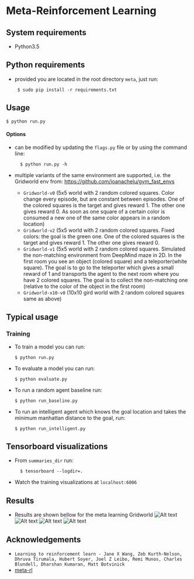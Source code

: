 # Meta-Reinforcement Learning

## System requirements

 - Python3.5

## Python requirements

 - provided you are located in the root directory ```meta```, just run:

        $ sudo pip install -r requirements.txt

## Usage

    $ python run.py

#### Options

* can be modified by updating the ```flags.py``` file or by using the command line:

        $ python run.py -h
        
* multiple variants of the same environment are supported, i.e. the Gridworld env from:
        https://github.com/ioanachelu/gym_fast_envs

     * ```Gridworld-v0``` (5x5 world with 2 random colored squares. Color change every episode, but are constant between episodes.
    One of the colored squares is the target and gives reward 1. The other one gives reward 0. As soon as one square of a certain
    color is consumed a new one of the same color appears in a random location)
    * ```Gridworld-v2``` (5x5 world with 2 random colored squares. Fixed colors: the goal is the green one.
    One of the colored squares is the target and gives reward 1. The other one gives reward 0.
    * ```Gridworld-v1``` (5x5 world with 2 random colored squares. Simulated the non-matching environment from DeepMind maze
    in 2D. In the first room you see an object (colored square) and a teleporter(white square). The goal is to go to the 
    teleporter which gives a small reward of 1 and transports the agent to the next room where you have 2 colored squares. The goal
    is to collect the non-matching one (relative to the color of the object in the first room)
    * ```Gridworld-x10-v0``` (10x10 gird world with 2 random colored squares same as above)
    
## Typical usage

### Training

*   To train a model you can run:

        $ python run.py
        
*   To evaluate a model you can run:

        $ python evaluate.py
        
*   To run a random agent baseline run:

        $ python run_baseline.py
        
*   To run an intelligent agent which knows the goal location and takes the minimum manhattan distance to the goal, run:
        
        $ python run_intelligent.py
    
## Tensorboard visualizations

* From ```summaries_dir``` run:
    
        $ tensorboard --logdir=.
    
* Watch the training visualizations at ```localhost:6006```

## Results

* Results are shown bellow for the meta learning Gridworld
![Alt text](https://github.com/ioanachelu/meta-learning/blob/master/meta_mdp/results/game_gridworld10x10.gif?raw=true "10x10 Gridworld")
![Alt text](https://github.com/ioanachelu/meta-learning/blob/master/meta_mdp/results/game_gridworld10x10_v2.gif?raw=true "10x10 Gridworld")
![Alt text](https://github.com/ioanachelu/meta-learning/blob/master/meta_mdp/results/10x10gridworld.png?raw=true "10x10 Gridworld Results")
![Alt text](https://github.com/ioanachelu/meta-learning/blob/master/meta_mdp/results/5x5gridworld.png?raw=true "5x5 Gridworld results")


## Acknowledgements
- ```Learning to reinforcement learn - Jane X Wang, Zeb Kurth-Nelson, Dhruva Tirumala, Hubert Soyer, Joel Z Leibo, Remi Munos, Charles Blundell, Dharshan Kumaran, Matt Botvinick```
- [meta-rl](https://github.com/awjuliani/Meta-RL)

